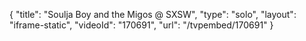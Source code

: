 {
    "title": "Soulja Boy and the Migos @ SXSW",
    "type": "solo",
    "layout": "iframe-static",
    "videoId": "170691",
    "url": "\/tvpembed\/170691"
}